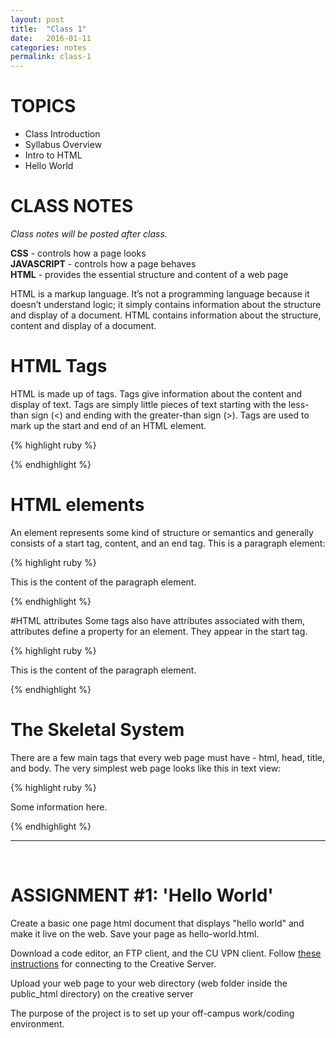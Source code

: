 ```yaml
---
layout: post
title:  "Class 1"
date:   2016-01-11
categories: notes
permalink: class-1
---
```


# TOPICS

 + Class Introduction
 + Syllabus Overview
 + Intro to HTML
 + Hello World



# CLASS NOTES

*Class notes will be posted after class.*

**CSS** - controls how a page looks<br>
**JAVASCRIPT** - controls how a page behaves<br>
**HTML** - provides the essential structure and content of a web page


HTML is a markup language. It’s not a programming language because it doesn’t understand logic; it simply contains information about the structure and display of a document. HTML contains information about the structure, content and display of a document.

# HTML Tags

HTML is made up of tags. Tags give information about the content and display of text. Tags are simply little pieces of text starting with the less-than sign (<) and ending with the greater-than sign (>). Tags are used to mark up the start and end of an HTML element.

{% highlight ruby %}
<p></p>
{% endhighlight %}

# HTML elements
An element represents some kind of structure or semantics and generally consists of a start tag, content, and an end tag. This is a paragraph element:

{% highlight ruby %}
<p>This is the content of the paragraph element.</p>
{% endhighlight %}

#HTML attributes
Some tags also have attributes associated with them, attributes define a property for an element. They appear in the start tag.

{% highlight ruby %}
<p lang='en'>This is the content of the paragraph element.</p>
{% endhighlight %}


# The Skeletal System
There are a few main tags that every web page must have - html, head, title, and body. The very simplest web page looks like this in text view:

{% highlight ruby %}
<!DOCTYPE HTML>
<html>
 <head>
	<title>The name of my page</title>
 </head>

 <body>
  <p>Some information here.</p>
 </body>
</html>
{% endhighlight %}



<br>

---

<br>

# ASSIGNMENT #1: 'Hello World'
Create a basic one page html document that displays "hello world" and make it live on the web. Save your page as hello-world.html.

Download a code editor, an FTP client, and the CU VPN client. Follow [these instructions](http://creative.colorado.edu/~schaal/web/pdf/creative-server-instructions.pdf) for connecting to the Creative Server. 

Upload your web page to your web directory (web folder inside the public_html directory) on the creative server

The purpose of the project is to set up your off-campus work/coding environment.